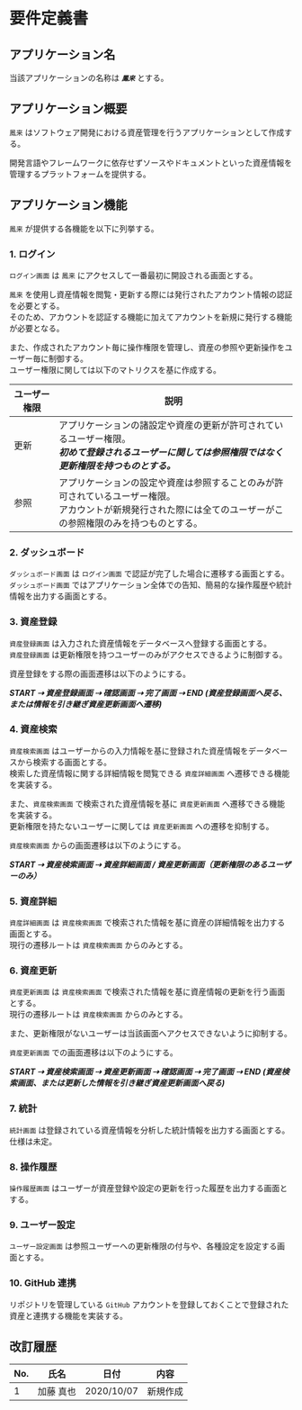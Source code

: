# 要件定義書

## アプリケーション名

当該アプリケーションの名称は **_`鳳来`_** とする。

## アプリケーション概要

`鳳来` はソフトウェア開発における資産管理を行うアプリケーションとして作成する。

開発言語やフレームワークに依存せずソースやドキュメントといった資産情報を管理するプラットフォームを提供する。

## アプリケーション機能

`鳳来` が提供する各機能を以下に列挙する。

### 1. ログイン

`ログイン画面` は `鳳来` にアクセスして一番最初に開設される画面とする。

`鳳来` を使用し資産情報を閲覧・更新する際には発行されたアカウント情報の認証を必要とする。</br>
そのため、アカウントを認証する機能に加えてアカウントを新規に発行する機能が必要となる。

また、作成されたアカウント毎に操作権限を管理し、資産の参照や更新操作をユーザー毎に制御する。</br>
ユーザー権限に関しては以下のマトリクスを基に作成する。

| ユーザー権限 | 説明                                                                                                                                                                |
| ------------ | ------------------------------------------------------------------------------------------------------------------------------------------------------------------- |
| 更新         | アプリケーションの諸設定や資産の更新が許可されているユーザー権限。 </br> **_初めて登録されるユーザーに関しては参照権限ではなく更新権限を持つものとする。_**         |
| 参照         | アプリケーションの設定や資産は参照することのみが許可されているユーザー権限。</br>アカウントが新規発行された際には全てのユーザーがこの参照権限のみを持つものとする。 |

### 2. ダッシュボード

`ダッシュボード画面` は `ログイン画面` で認証が完了した場合に遷移する画面とする。</br>
`ダッシュボード画面` ではアプリケーション全体での告知、簡易的な操作履歴や統計情報を出力する画面とする。

### 3. 資産登録

`資産登録画面` は入力された資産情報をデータベースへ登録する画面とする。</br>
`資産登録画面` は更新権限を持つユーザーのみがアクセスできるように制御する。

資産登録をする際の画面遷移は以下のようにする。

**_START ⇢ 資産登録画面 ⇢ 確認画面 ⇢ 完了画面 ⇢ END (資産登録画面へ戻る、または情報を引き継ぎ資産更新画面へ遷移)_**

### 4. 資産検索

`資産検索画面` はユーザーからの入力情報を基に登録された資産情報をデータベースから検索する画面とする。<br>
検索した資産情報に関する詳細情報を閲覧できる `資産詳細画面` へ遷移できる機能を実装する。

また、`資産検索画面` で検索された資産情報を基に `資産更新画面` へ遷移できる機能を実装する。<br>
更新権限を持たないユーザーに関しては `資産更新画面` への遷移を抑制する。

`資産検索画面` からの画面遷移は以下のようにする。

**_START ⇢ 資産検索画面 ⇢ 資産詳細画面 / 資産更新画面（更新権限のあるユーザーのみ）_**

### 5. 資産詳細

`資産詳細画面` は `資産検索画面` で検索された情報を基に資産の詳細情報を出力する画面とする。</br>
現行の遷移ルートは `資産検索画面` からのみとする。

### 6. 資産更新

`資産更新画面` は `資産検索画面` で検索された情報を基に資産情報の更新を行う画面とする。</br>
現行の遷移ルートは `資産検索画面` からのみとする。

また、更新権限がないユーザーは当該画面へアクセスできないように抑制する。

`資産更新画面` での画面遷移は以下のようにする。

**_START ⇢ 資産検索画面 ⇢ 資産更新画面 ⇢ 確認画面 ⇢ 完了画面 ⇢ END (資産検索画面、または更新した情報を引き継ぎ資産更新画面へ戻る)_**

### 7. 統計

`統計画面` は登録されている資産情報を分析した統計情報を出力する画面とする。</br>
仕様は未定。

### 8. 操作履歴

`操作履歴画面` はユーザーが資産登録や設定の更新を行った履歴を出力する画面とする。

### 9. ユーザー設定

`ユーザー設定画面` は参照ユーザーへの更新権限の付与や、各種設定を設定する画面とする。

### 10. GitHub 連携

リポジトリを管理している `GitHub` アカウントを登録しておくことで登録された資産と連携する機能を実装する。

## 改訂履歴

| No. | 氏名      | 日付       | 内容     |
| --- | --------- | ---------- | -------- |
| 1   | 加藤 真也 | 2020/10/07 | 新規作成 |
